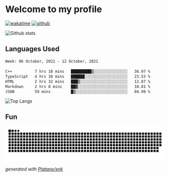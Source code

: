 # Welcome to my profile

[![wakatime](https://wakatime.com/badge/user/82c377cd-a54c-404c-b7df-177b313ca539.svg)](https://wakatime.com/@82c377cd-a54c-404c-b7df-177b313ca539)
[![github](https://img.shields.io/github/followers/xinthose?logo=github&style=plastic)](https://github.com/alanhamlett?tab=followers)

![Github stats](https://github-readme-stats.vercel.app/api?username=xinthose&show_icons=true&theme=radical&count_private=true)

## Languages Used

<!--START_SECTION:waka-->
```text
Week: 06 October, 2021 - 12 October, 2021

C++          7 hrs 18 mins   █████████▒░░░░░░░░░░░░░░░   36.97 % 
TypeScript   4 hrs 38 mins   ██████░░░░░░░░░░░░░░░░░░░   23.53 % 
HTML         2 hrs 32 mins   ███▒░░░░░░░░░░░░░░░░░░░░░   12.87 % 
Markdown     2 hrs 8 mins    ██▓░░░░░░░░░░░░░░░░░░░░░░   10.81 % 
JSON         59 mins         █▒░░░░░░░░░░░░░░░░░░░░░░░   04.99 % 
```
<!--END_SECTION:waka-->

![Top Langs](https://github-readme-stats.vercel.app/api/top-langs/?username=xinthose)

## Fun
![github contribution grid snake animation](https://raw.githubusercontent.com/xinthose/xinthose/output/github-contribution-grid-snake.svg)

_generated with [Platane/snk](https://github.com/Platane/snk)_
